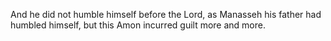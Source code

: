 And he did not humble himself before the Lord, as Manasseh his father had humbled himself, but this Amon incurred guilt more and more.
